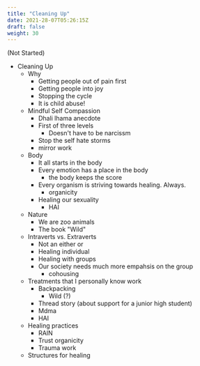 ```yaml
---
title: "Cleaning Up"
date: 2021-28-07T05:26:15Z
draft: false
weight: 30
---
```

(Not Started)
- Cleaning Up
  - Why
    - Getting people out of pain first
    - Getting people into joy
    - Stopping the cycle  
    - It is child abuse!
  - Mindful Self Compassion
    - Dhali lhama anecdote
    - First of three levels
      - Doesn't have to be narcissm
    - Stop the self hate storms
    - mirror work
  - Body
    - It all starts in the body
    - Every emotion has a place in the body
      - the body keeps the score
    - Every organism is striving towards healing. Always.
      - organicity
    - Healing our sexuality
      - HAI
  - Nature
    - We are zoo animals
    - The book "Wild"
  - Intraverts vs. Extraverts
    - Not an either or
    - Healing individual
    - Healing with groups
    - Our society needs much more empahsis on the group
      - cohousing
  - Treatments that I personally know work
    - Backpacking
      - Wild (?)
    - Thread story (about support for a junior high student)
    - Mdma
    - HAI
  - Healing practices
    - RAIN
    - Trust organicity
    - Trauma work
  - Structures for healing
